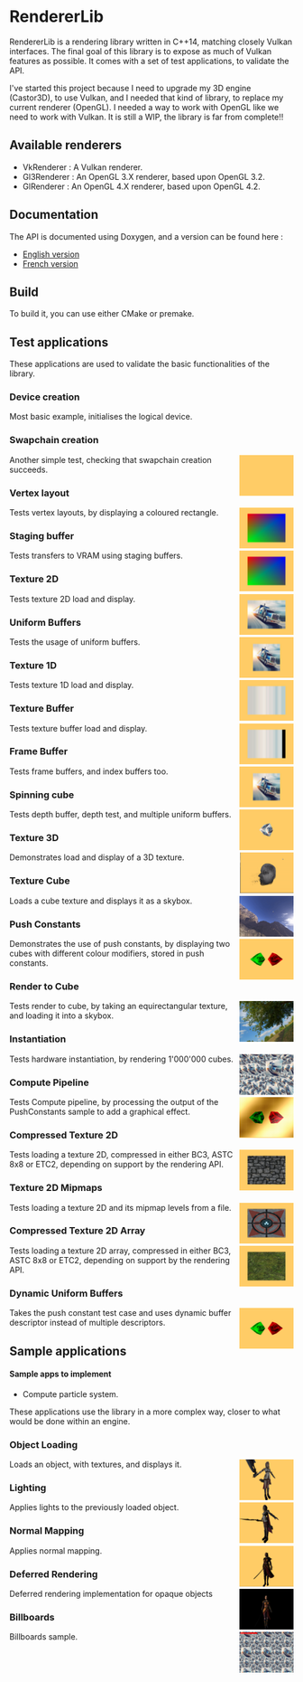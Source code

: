 RendererLib
===========

RendererLib is a rendering library written in C++14, matching closely Vulkan interfaces.
The final goal of this library is to expose as much of Vulkan features as possible.
It comes with a set of test applications, to validate the API.

I've started this project because I need to upgrade my 3D engine (Castor3D), to use Vulkan, and I needed that kind of library, to replace my current renderer (OpenGL).
I needed a way to work with OpenGL like we need to work with Vulkan.
It is still a WIP, the library is far from complete!!

## Available renderers

- VkRenderer : A Vulkan renderer.
- Gl3Renderer : An OpenGL 3.X renderer, based upon OpenGL 3.2.
- GlRenderer : An OpenGL 4.X renderer, based upon OpenGL 4.2.

## Documentation

The API is documented using Doxygen, and a version can be found here :
- [English version](http://DragonJoker.github.com/RendererLib/doc/Renderer/English)
- [French version](http://DragonJoker.github.com/RendererLib/doc/Renderer/French)

## Build

To build it, you can use either CMake or premake.

## Test applications

These applications are used to validate the basic functionalities of the library.

### Device creation

Most basic example, initialises the logical device.

### Swapchain creation
<img src="./img/screenshots/02.png" height="72px" align="right">

Another simple test, checking that swapchain creation succeeds.

### Vertex layout
<img src="./img/screenshots/03.png" height="72px" align="right">

Tests vertex layouts, by displaying a coloured rectangle.

### Staging buffer
<img src="./img/screenshots/04.png" height="72px" align="right">

Tests transfers to VRAM using staging buffers.

### Texture 2D
<img src="./img/screenshots/05.png" height="72px" align="right">

Tests texture 2D load and display.

### Uniform Buffers
<img src="./img/screenshots/06.png" height="72px" align="right">

Tests the usage of uniform buffers.

### Texture 1D
<img src="./img/screenshots/07.png" height="72px" align="right">

Tests texture 1D load and display.

### Texture Buffer
<img src="./img/screenshots/08.png" height="72px" align="right">

Tests texture buffer load and display.

### Frame Buffer
<img src="./img/screenshots/09.png" height="72px" align="right">

Tests frame buffers, and index buffers too.

### Spinning cube
<img src="./img/screenshots/10.png" height="72px" align="right">

Tests depth buffer, depth test, and multiple uniform buffers.

### Texture 3D
<img src="./img/screenshots/11.png" height="72px" align="right">

Demonstrates load and display of a 3D texture.

### Texture Cube
<img src="./img/screenshots/12.png" height="72px" align="right">

Loads a cube texture and displays it as a skybox.

### Push Constants
<img src="./img/screenshots/13.png" height="72px" align="right">

Demonstrates the use of push constants, by displaying two cubes with different colour modifiers, stored in push constants.

### Render to Cube
<img src="./img/screenshots/14.png" height="72px" align="right">

Tests render to cube, by taking an equirectangular texture, and loading it into a skybox.

### Instantiation
<img src="./img/screenshots/15.png" height="72px" align="right">

Tests hardware instantiation, by rendering 1'000'000 cubes.

### Compute Pipeline
<img src="./img/screenshots/16.png" height="72px" align="right">

Tests Compute pipeline, by processing the output of the PushConstants sample to add a graphical effect.

### Compressed Texture 2D
<img src="./img/screenshots/17.png" height="72px" align="right">

Tests loading a texture 2D, compressed in either BC3, ASTC 8x8 or ETC2, depending on support by the rendering API.

### Texture 2D Mipmaps
<img src="./img/screenshots/18.png" height="72px" align="right">

Tests loading a texture 2D and its mipmap levels from a file.

### Compressed Texture 2D Array
<img src="./img/screenshots/19.png" height="72px" align="right">

Tests loading a texture 2D array, compressed in either BC3, ASTC 8x8 or ETC2, depending on support by the rendering API.

### Dynamic Uniform Buffers
<img src="./img/screenshots/20.png" height="72px" align="right">

Takes the push constant test case and uses dynamic buffer descriptor instead of multiple descriptors.


## Sample applications

#### Sample apps to implement
- Compute particle system.

These applications use the library in a more complex way, closer to what would be done within an engine.

### Object Loading
<img src="./img/screenshots/s01.png" height="72px" align="right">

Loads an object, with textures, and displays it.

### Lighting
<img src="./img/screenshots/s02.png" height="72px" align="right">

Applies lights to the previously loaded object.

### Normal Mapping
<img src="./img/screenshots/s03.png" height="72px" align="right">

Applies normal mapping.

### Deferred Rendering
<img src="./img/screenshots/s04.png" height="72px" align="right">

Deferred rendering implementation for opaque objects

### Billboards
<img src="./img/screenshots/s05.png" height="72px" align="right">

Billboards sample.
